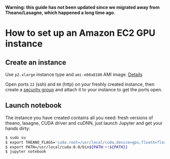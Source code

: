 **Warning: this guide has not been updated since we migrated away from Theano/Lasagne, which happened a long time ago.**

# How to set up an Amazon EC2 GPU instance

## Create an instance

Use `p2.xlarge` instance type and `ami-e00a8180` AMI image. [Details](http://docs.aws.amazon.com/AWSEC2/latest/UserGuide/EC2_GetStarted.html)

Open ports `22` (ssh) and `80` (http) on your freshly created instance, then create a [security group](http://docs.aws.amazon.com/AWSEC2/latest/UserGuide/using-network-security.html) and attach it to your instance to get the ports open.

## Launch notebook

The instance you have created contains all you need: fresh versions of theano, lasagne, CUDA driver and cuDNN,
just launch Jupyter and get your hands dirty:

```bash
$ sudo su
$ export THEANO_FLAGS='cuda.root=/usr/local/cuda,device=gpu,floatX=float32'
$ export PATH=/usr/local/cuda-8.0/bin${PATH:+:${PATH}}
$ jupyter notebook
```


